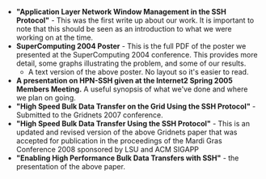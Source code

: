 

- **"Application Layer Network Window Management in the SSH Protocol"** - This was the first write up about our work. It is important to note that this should be seen as an introduction to what we were working on at the time.
- **SuperComputing 2004 Poster** - This is the full PDF of the poster we presented at the SuperComputing 2004 conference. This provides more detail, some graphs illustrating the problem, and some of our results.
   - A text version of the above poster. No layout so it's easier to read.
- **A presentation on HPN-SSH given at the Internet2 Spring 2005 Members Meeting.** A useful synopsis of what we've done and where we plan on going.
- **"High Speed Bulk Data Transfer on the Grid Using the SSH Protocol"** - Submitted to the Gridnets 2007 conference.
- **"High Speed Bulk Data Transfer Using the SSH Protocol"** - This is an updated and revised version of the above Gridnets paper that was accepted for publication in the proceedings of the Mardi Gras Conference 2008 sponsored by LSU and ACM SIGAPP
- **"Enabling High Performance Bulk Data Transfers with SSH"** - the presentation of the above paper.
